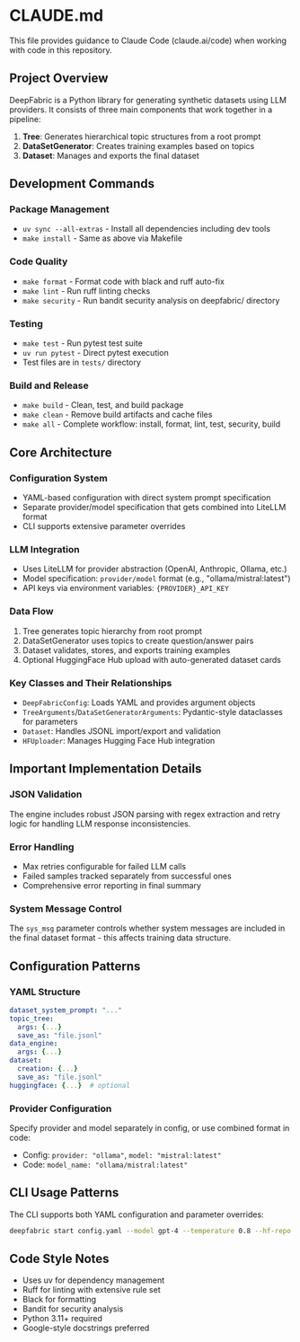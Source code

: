 # CLAUDE.md

This file provides guidance to Claude Code (claude.ai/code) when working with code in this repository.

## Project Overview

DeepFabric is a Python library for generating synthetic datasets using LLM providers. It consists of three main components that work together in a pipeline:

1. **Tree**: Generates hierarchical topic structures from a root prompt
2. **DataSetGenerator**: Creates training examples based on topics 
3. **Dataset**: Manages and exports the final dataset

## Development Commands

### Package Management
- `uv sync --all-extras` - Install all dependencies including dev tools
- `make install` - Same as above via Makefile

### Code Quality
- `make format` - Format code with black and ruff auto-fix
- `make lint` - Run ruff linting checks
- `make security` - Run bandit security analysis on deepfabric/ directory

### Testing
- `make test` - Run pytest test suite
- `uv run pytest` - Direct pytest execution
- Test files are in `tests/` directory

### Build and Release
- `make build` - Clean, test, and build package
- `make clean` - Remove build artifacts and cache files
- `make all` - Complete workflow: install, format, lint, test, security, build

## Core Architecture

### Configuration System
- YAML-based configuration with direct system prompt specification
- Separate provider/model specification that gets combined into LiteLLM format
- CLI supports extensive parameter overrides

### LLM Integration
- Uses LiteLLM for provider abstraction (OpenAI, Anthropic, Ollama, etc.)
- Model specification: `provider/model` format (e.g., "ollama/mistral:latest")
- API keys via environment variables: `{PROVIDER}_API_KEY`

### Data Flow
1. Tree generates topic hierarchy from root prompt
2. DataSetGenerator uses topics to create question/answer pairs
3. Dataset validates, stores, and exports training examples
4. Optional HuggingFace Hub upload with auto-generated dataset cards

### Key Classes and Their Relationships
- `DeepFabricConfig`: Loads YAML and provides argument objects
- `TreeArguments`/`DataSetGeneratorArguments`: Pydantic-style dataclasses for parameters
- `Dataset`: Handles JSONL import/export and validation
- `HFUploader`: Manages Hugging Face Hub integration

## Important Implementation Details

### JSON Validation
The engine includes robust JSON parsing with regex extraction and retry logic for handling LLM response inconsistencies.

### Error Handling
- Max retries configurable for failed LLM calls
- Failed samples tracked separately from successful ones
- Comprehensive error reporting in final summary

### System Message Control
The `sys_msg` parameter controls whether system messages are included in the final dataset format - this affects training data structure.

## Configuration Patterns

### YAML Structure
```yaml
dataset_system_prompt: "..."
topic_tree:
  args: {...}
  save_as: "file.jsonl"
data_engine:
  args: {...}
dataset:
  creation: {...}
  save_as: "file.jsonl"
huggingface: {...}  # optional
```

### Provider Configuration
Specify provider and model separately in config, or use combined format in code:
- Config: `provider: "ollama"`, `model: "mistral:latest"`
- Code: `model_name: "ollama/mistral:latest"`

## CLI Usage Patterns

The CLI supports both YAML configuration and parameter overrides:
```bash
deepfabric start config.yaml --model gpt-4 --temperature 0.8 --hf-repo user/dataset
```

## Code Style Notes
- Uses uv for dependency management
- Ruff for linting with extensive rule set
- Black for formatting
- Bandit for security analysis
- Python 3.11+ required
- Google-style docstrings preferred